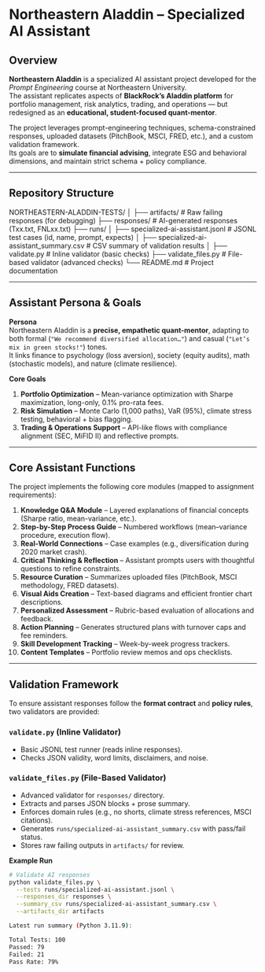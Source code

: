 # Northeastern Aladdin – Specialized AI Assistant

## Overview
**Northeastern Aladdin** is a specialized AI assistant project developed for the *Prompt Engineering* course at Northeastern University.  
The assistant replicates aspects of **BlackRock’s Aladdin platform** for portfolio management, risk analytics, trading, and operations — but redesigned as an **educational, student-focused quant-mentor**.  

The project leverages prompt-engineering techniques, schema-constrained responses, uploaded datasets (PitchBook, MSCI, FRED, etc.), and a custom validation framework.  
Its goals are to **simulate financial advising**, integrate ESG and behavioral dimensions, and maintain strict schema + policy compliance.

---

## Repository Structure
NORTHEASTERN-ALADDIN-TESTS/
│
├── artifacts/                  # Raw failing responses (for debugging)
├── responses/                  # AI-generated responses (Txx.txt, FNLxx.txt)
├── runs/
│   ├── specialized-ai-assistant.jsonl        # JSONL test cases (id, name, prompt, expects)
│   ├── specialized-ai-assistant_summary.csv  # CSV summary of validation results
│
├── validate.py                 # Inline validator (basic checks)
├── validate_files.py           # File-based validator (advanced checks)
└── README.md                   # Project documentation

---

## Assistant Persona & Goals
**Persona**  
Northeastern Aladdin is a **precise, empathetic quant-mentor**, adapting to both formal (`"We recommend diversified allocation…"`) and casual (`"Let’s mix in green stocks!"`) tones.  
It links finance to psychology (loss aversion), society (equity audits), math (stochastic models), and nature (climate resilience).  

**Core Goals**
1. **Portfolio Optimization** – Mean-variance optimization with Sharpe maximization, long-only, 0.1% pro-rata fees.  
2. **Risk Simulation** – Monte Carlo (1,000 paths), VaR (95%), climate stress testing, behavioral + bias flagging.  
3. **Trading & Operations Support** – API-like flows with compliance alignment (SEC, MiFID II) and reflective prompts.

---

## Core Assistant Functions
The project implements the following core modules (mapped to assignment requirements):

1. **Knowledge Q&A Module** – Layered explanations of financial concepts (Sharpe ratio, mean-variance, etc.).  
2. **Step-by-Step Process Guide** – Numbered workflows (mean–variance procedure, execution flow).  
3. **Real-World Connections** – Case examples (e.g., diversification during 2020 market crash).  
4. **Critical Thinking & Reflection** – Assistant prompts users with thoughtful questions to refine constraints.  
5. **Resource Curation** – Summarizes uploaded files (PitchBook, MSCI methodology, FRED datasets).  
6. **Visual Aids Creation** – Text-based diagrams and efficient frontier chart descriptions.  
7. **Personalized Assessment** – Rubric-based evaluation of allocations and feedback.  
8. **Action Planning** – Generates structured plans with turnover caps and fee reminders.  
9. **Skill Development Tracking** – Week-by-week progress trackers.  
10. **Content Templates** – Portfolio review memos and ops checklists.

---

## Validation Framework
To ensure assistant responses follow the **format contract** and **policy rules**, two validators are provided:

### `validate.py` (Inline Validator)
- Basic JSONL test runner (reads inline responses).  
- Checks JSON validity, word limits, disclaimers, and noise.  

### `validate_files.py` (File-Based Validator)
- Advanced validator for `responses/` directory.  
- Extracts and parses JSON blocks + prose summary.  
- Enforces domain rules (e.g., no shorts, climate stress references, MSCI citations).  
- Generates `runs/specialized-ai-assistant_summary.csv` with pass/fail status.  
- Stores raw failing outputs in `artifacts/` for review.  

**Example Run**
```bash
# Validate AI responses
python validate_files.py \
  --tests runs/specialized-ai-assistant.jsonl \
  --responses_dir responses \
  --summary_csv runs/specialized-ai-assistant_summary.csv \
  --artifacts_dir artifacts

Latest run summary (Python 3.11.9):

Total Tests: 100
Passed: 79
Failed: 21
Pass Rate: 79%

